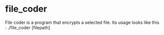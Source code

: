 # file_coder
File coder is a program that encrypts a selected file. Its usage looks like this : ./file_coder [filepath]
